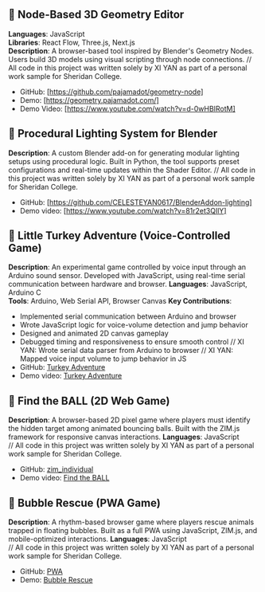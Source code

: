 ## 🔹 Node-Based 3D Geometry Editor  
**Languages**: JavaScript  
**Libraries**: React Flow, Three.js, Next.js  
**Description**: A browser-based tool inspired by Blender's Geometry Nodes. Users build 3D models using visual scripting through node connections.
// All code in this project was written solely by XI YAN as part of a personal work sample for Sheridan College.
- GitHub: [https://github.com/pajamadot/geometry-node]
- Demo: [https://geometry.pajamadot.com/]
- Demo Video: [https://www.youtube.com/watch?v=d-0wHBIRotM]

## 🔹 Procedural Lighting System for Blender
**Description**: A custom Blender add-on for generating modular lighting setups using procedural logic. Built in Python, the tool supports preset configurations and real-time updates within the Shader Editor.
// All code in this project was written solely by XI YAN as part of a personal work sample for Sheridan College.
- GitHub: [https://github.com/CELESTEYAN0617/BlenderAddon-lighting]
- Demo video: [https://www.youtube.com/watch?v=81r2et3QIlY]

## 🔹 Little Turkey Adventure (Voice-Controlled Game)
**Description**: An experimental game controlled by voice input through an Arduino sound sensor. Developed with JavaScript, using real-time serial communication between hardware and browser. 
**Languages**: JavaScript, Arduino C  
**Tools**: Arduino, Web Serial API, Browser Canvas 
**Key Contributions**:  
- Implemented serial communication between Arduino and browser  
- Wrote JavaScript logic for voice-volume detection and jump behavior  
- Designed and animated 2D canvas gameplay
- Debugged timing and responsiveness to ensure smooth control
// XI YAN: Wrote serial data parser from Arduino to browser
// XI YAN: Mapped voice input volume to jump behavior in JS
- GitHub: [Turkey Adventure](https://github.com/pris-T/Turkey/tree/final-one)
- Demo video: [Turkey Adventure](https://www.youtube.com/watch?v=9o9zZP1ZsTY)

## 🔹 Find the BALL (2D Web Game)
**Description**: A browser-based 2D pixel game where players must identify the hidden target among animated bouncing balls. Built with the ZIM.js framework for responsive canvas interactions. 
**Languages**: JavaScript  
// All code in this project was written solely by XI YAN as part of a personal work sample for Sheridan College.
- GitHub: [zim_individual](https://github.com/CELESTEYAN0617/zim_individual)
- Demo video: [Find the BALL](https://www.youtube.com/watch?v=vBe-alpGUY8)


## 🔹 Bubble Rescue (PWA Game)
**Description**: A rhythm-based browser game where players rescue animals trapped in floating bubbles. Built as a full PWA using JavaScript, ZIM.js, and mobile-optimized interactions. 
**Languages**: JavaScript  
// All code in this project was written solely by XI YAN as part of a personal work sample for Sheridan College. 
- GitHub: [PWA](https://github.com/CELESTEYAN0617/PWA)
- Demo: [Bubble Rescue](https://celesteyan0617.github.io/PWA/)
